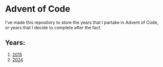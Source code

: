# Advent of Code

I've made this repository to store the years that I partake in Advent of Code, or years that I decide to complete after the fact.

## Years:

1. [2015](./2015/)
2. [2024](./2024/)
